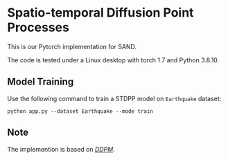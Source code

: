 # Spatio-temporal Diffusion Point Processes

This is our Pytorch implementation for SAND.

The code is tested under a Linux desktop with torch 1.7 and Python 3.8.10.

## Model Training

Use the following command to train a STDPP model on `Earthquake` dataset: 

``
python app.py --dataset Earthquake --mode train
``



## Note

The implemention is based on *[DDPM](https://github.com/lucidrains/denoising-diffusion-pytorch)*.
